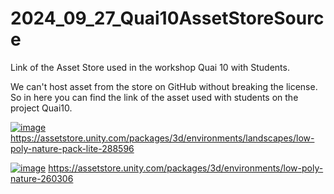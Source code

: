 # 2024_09_27_Quai10AssetStoreSource
Link of the Asset Store used in the workshop Quai 10 with Students.

We can't host asset from the store on GitHub without breaking the license.
So in here you can find the link of the asset used with students on the project Quai10. 


[![image](https://github.com/user-attachments/assets/22fb15a7-5050-4b63-9a21-d37eb0cd3f3e)](https://assetstore.unity.com/packages/3d/environments/landscapes/low-poly-nature-pack-lite-288596)
https://assetstore.unity.com/packages/3d/environments/landscapes/low-poly-nature-pack-lite-288596


[![image](https://github.com/user-attachments/assets/dd38be09-ce7a-4179-83be-7de9c1d26c25)](https://assetstore.unity.com/packages/3d/environments/low-poly-nature-260306)
https://assetstore.unity.com/packages/3d/environments/low-poly-nature-260306
